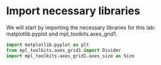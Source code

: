 # Import necessary libraries

We will start by importing the necessary libraries for this lab: matplotlib.pyplot and mpl_toolkits.axes_grid1.

```python
import matplotlib.pyplot as plt
from mpl_toolkits.axes_grid1 import Divider
import mpl_toolkits.axes_grid1.axes_size as Size
```
